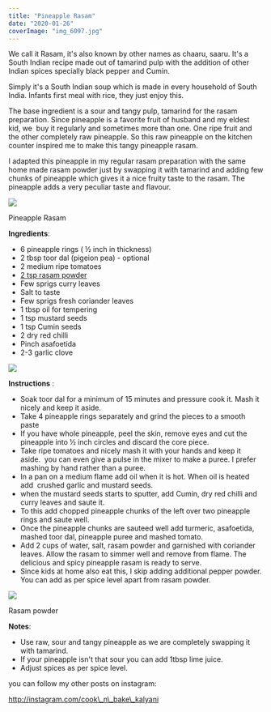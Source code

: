 ```yaml
---
title: "Pineapple Rasam"
date: "2020-01-26"
coverImage: "img_6097.jpg"
---
```


We call it Rasam, it's also known by other names as chaaru, saaru. It's a South Indian recipe made out of tamarind pulp with the addition of other Indian spices specially black pepper and Cumin. 

Simply it's a South Indian soup which is made in every household of South India. Infants first meal with rice, they just enjoy this.

The base ingredient is a sour and tangy pulp, tamarind for the rasam preparation. Since pineapple is a favorite fruit of husband and my eldest kid, we  buy it regularly and sometimes more than one. One ripe fruit and the other completely raw pineapple. So this raw pineapple on the kitchen counter inspired me to make this tangy pineapple rasam. 

I adapted this pineapple in my regular rasam preparation with the same home made rasam powder just by swapping it with tamarind and adding few chunks of pineapple which gives it a nice fruity taste to the rasam. The pineapple adds a very peculiar taste and flavour.  

![](https://cooknbakekalyani.files.wordpress.com/2020/01/img_6097.jpg?w=1024)

Pineapple Rasam

**Ingredients**:

- 6 pineapple rings ( ½ inch in thickness)
- 2 tbsp toor dal (pigeion pea) - optional
- 2 medium ripe tomatoes
- [2 tsp rasam powder](https://cooknbakekalyani.wordpress.com/2020/01/26/rasam-powder/)
- Few sprigs curry leaves
- Salt to taste
- Few sprigs fresh coriander leaves
- 1 tbsp oil for tempering
- 1 tsp mustard seeds
- 1 tsp Cumin seeds
- 2 dry red chilli
- Pinch asafoetida
- 2-3 garlic clove

![](images/img_6191-1.jpg)

**Instructions** :

- Soak toor dal for a minimum of 15 minutes and pressure cook it. Mash it nicely and keep it aside. 
- Take 4 pineapple rings separately and grind the pieces to a smooth paste
- If you have whole pineapple, peel the skin, remove eyes and cut the pineapple into ½ inch circles and discard the core piece.
- Take ripe tomatoes and nicely mash it with your hands and keep it aside.  you can even give a pulse in the mixer to make a puree. I prefer mashing by hand rather than a puree.
- In a pan on a medium flame add oil when it is hot. When oil is heated add  crushed garlic and mustard seeds.
- when the mustard seeds starts to sputter, add Cumin, dry red chilli and curry leaves and saute it. 
- To this add chopped pineapple chunks of the left over two pineapple rings and saute well. 
- Once the pineapple chunks are sauteed well add turmeric, asafoetida, mashed toor dal, pineapple puree and mashed tomato.
- Add 2 cups of water, salt, rasam powder and garnished with coriander leaves. Allow the rasam to simmer well and remove from flame. The delicious and spicy pineapple rasam is ready to serve.
- Since kids at home also eat this, I skip adding additional pepper powder. You can add as per spice level apart from rasam powder. 

![](https://cooknbakekalyani.files.wordpress.com/2020/01/img_6201-1.jpg?w=768)

Rasam powder

**Notes**:

- Use raw, sour and tangy pineapple as we are completely swapping it with tamarind.
- If your pineapple isn't that sour you can add 1tbsp lime juice. 
- Adjust spices as per spice level.

you can follow my other posts on instagram:

http://instagram.com/cook\_n\_bake\_kalyani

